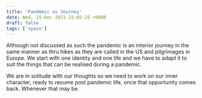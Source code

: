 ```yaml
---
title: 'Pandemic as Journey'
date: Wed, 15 Dec 2021 22:05:25 +0000
draft: false
tags: ['spain']
---
```


Although not discussed as such the pandemic is an interior journey in the same manner as thru hikes as they are called in the US and pilgrimages in Europe. We start with one identity and one life and we have to adapt it to suit the things that can be realised during a pandemic.

We are in solitude with our thoughts so we need to work on our inner character, ready to resume post pandemic life, once that opportunity comes back. Whenever that may be.